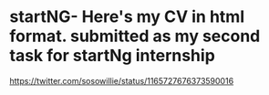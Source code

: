 # startNG- Here's my CV in html format. submitted as my second task for startNg internship 
https://twitter.com/sosowillie/status/1165727676373590016
